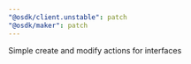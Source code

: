 ```yaml
---
"@osdk/client.unstable": patch
"@osdk/maker": patch
---
```


Simple create and modify actions for interfaces
